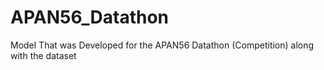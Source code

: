 # APAN56_Datathon
Model That was Developed for the APAN56 Datathon (Competition) along with the dataset
